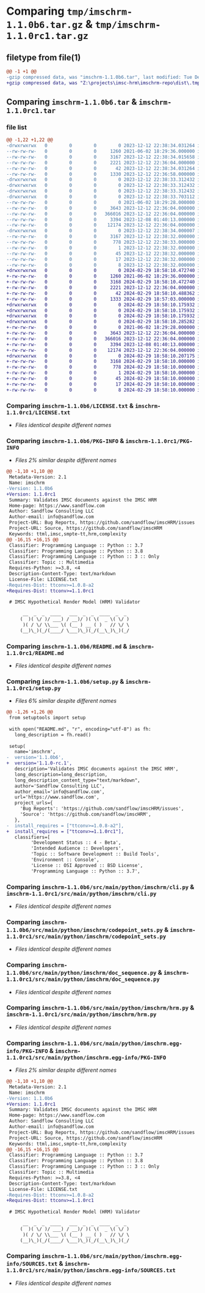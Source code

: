 # Comparing `tmp/imschrm-1.1.0b6.tar.gz` & `tmp/imschrm-1.1.0rc1.tar.gz`

## filetype from file(1)

```diff
@@ -1 +1 @@
-gzip compressed data, was "imschrm-1.1.0b6.tar", last modified: Tue Dec 12 22:38:34 2023, max compression
+gzip compressed data, was "Z:\projects\imsc-hrm\imschrm-repo\dist\.tmp-_77kfgcr\imschrm-1.1.0rc1.tar", last modified: Thu Feb 29 18:58:10 2024, max compression
```

## Comparing `imschrm-1.1.0b6.tar` & `imschrm-1.1.0rc1.tar`

### file list

```diff
@@ -1,22 +1,22 @@
-drwxrwxrwx   0        0        0        0 2023-12-12 22:38:34.031264 imschrm-1.1.0b6/
--rw-rw-rw-   0        0        0     1260 2021-06-02 18:29:36.000000 imschrm-1.1.0b6/LICENSE.txt
--rw-rw-rw-   0        0        0     3167 2023-12-12 22:38:34.015658 imschrm-1.1.0b6/PKG-INFO
--rw-rw-rw-   0        0        0     2221 2023-12-12 22:36:04.000000 imschrm-1.1.0b6/README.md
--rw-rw-rw-   0        0        0       42 2023-12-12 22:38:34.031264 imschrm-1.1.0b6/setup.cfg
--rw-rw-rw-   0        0        0     1330 2023-12-12 22:36:58.000000 imschrm-1.1.0b6/setup.py
-drwxrwxrwx   0        0        0        0 2023-12-12 22:38:33.312432 imschrm-1.1.0b6/src/
-drwxrwxrwx   0        0        0        0 2023-12-12 22:38:33.312432 imschrm-1.1.0b6/src/main/
-drwxrwxrwx   0        0        0        0 2023-12-12 22:38:33.312432 imschrm-1.1.0b6/src/main/python/
-drwxrwxrwx   0        0        0        0 2023-12-12 22:38:33.703112 imschrm-1.1.0b6/src/main/python/imschrm/
--rw-rw-rw-   0        0        0        0 2021-06-02 18:29:28.000000 imschrm-1.1.0b6/src/main/python/imschrm/__init__.py
--rw-rw-rw-   0        0        0     3643 2023-12-12 22:36:04.000000 imschrm-1.1.0b6/src/main/python/imschrm/cli.py
--rw-rw-rw-   0        0        0   366016 2023-12-12 22:36:04.000000 imschrm-1.1.0b6/src/main/python/imschrm/codepoint_sets.py
--rw-rw-rw-   0        0        0     3394 2023-12-08 01:40:13.000000 imschrm-1.1.0b6/src/main/python/imschrm/doc_sequence.py
--rw-rw-rw-   0        0        0    12174 2023-12-12 22:36:04.000000 imschrm-1.1.0b6/src/main/python/imschrm/hrm.py
-drwxrwxrwx   0        0        0        0 2023-12-12 22:38:34.000007 imschrm-1.1.0b6/src/main/python/imschrm.egg-info/
--rw-rw-rw-   0        0        0     3167 2023-12-12 22:38:32.000000 imschrm-1.1.0b6/src/main/python/imschrm.egg-info/PKG-INFO
--rw-rw-rw-   0        0        0      778 2023-12-12 22:38:33.000000 imschrm-1.1.0b6/src/main/python/imschrm.egg-info/SOURCES.txt
--rw-rw-rw-   0        0        0        1 2023-12-12 22:38:32.000000 imschrm-1.1.0b6/src/main/python/imschrm.egg-info/dependency_links.txt
--rw-rw-rw-   0        0        0       45 2023-12-12 22:38:32.000000 imschrm-1.1.0b6/src/main/python/imschrm.egg-info/entry_points.txt
--rw-rw-rw-   0        0        0       17 2023-12-12 22:38:32.000000 imschrm-1.1.0b6/src/main/python/imschrm.egg-info/requires.txt
--rw-rw-rw-   0        0        0        8 2023-12-12 22:38:32.000000 imschrm-1.1.0b6/src/main/python/imschrm.egg-info/top_level.txt
+drwxrwxrwx   0        0        0        0 2024-02-29 18:58:10.472740 imschrm-1.1.0rc1/
+-rw-rw-rw-   0        0        0     1260 2021-06-02 18:29:36.000000 imschrm-1.1.0rc1/LICENSE.txt
+-rw-rw-rw-   0        0        0     3168 2024-02-29 18:58:10.472740 imschrm-1.1.0rc1/PKG-INFO
+-rw-rw-rw-   0        0        0     2221 2023-12-12 22:36:04.000000 imschrm-1.1.0rc1/README.md
+-rw-rw-rw-   0        0        0       42 2024-02-29 18:58:10.488362 imschrm-1.1.0rc1/setup.cfg
+-rw-rw-rw-   0        0        0     1333 2024-02-29 18:57:03.000000 imschrm-1.1.0rc1/setup.py
+drwxrwxrwx   0        0        0        0 2024-02-29 18:58:10.175932 imschrm-1.1.0rc1/src/
+drwxrwxrwx   0        0        0        0 2024-02-29 18:58:10.175932 imschrm-1.1.0rc1/src/main/
+drwxrwxrwx   0        0        0        0 2024-02-29 18:58:10.175932 imschrm-1.1.0rc1/src/main/python/
+drwxrwxrwx   0        0        0        0 2024-02-29 18:58:10.285282 imschrm-1.1.0rc1/src/main/python/imschrm/
+-rw-rw-rw-   0        0        0        0 2021-06-02 18:29:28.000000 imschrm-1.1.0rc1/src/main/python/imschrm/__init__.py
+-rw-rw-rw-   0        0        0     3643 2023-12-12 22:36:04.000000 imschrm-1.1.0rc1/src/main/python/imschrm/cli.py
+-rw-rw-rw-   0        0        0   366016 2023-12-12 22:36:04.000000 imschrm-1.1.0rc1/src/main/python/imschrm/codepoint_sets.py
+-rw-rw-rw-   0        0        0     3394 2023-12-08 01:40:13.000000 imschrm-1.1.0rc1/src/main/python/imschrm/doc_sequence.py
+-rw-rw-rw-   0        0        0    12174 2023-12-12 22:36:04.000000 imschrm-1.1.0rc1/src/main/python/imschrm/hrm.py
+drwxrwxrwx   0        0        0        0 2024-02-29 18:58:10.207175 imschrm-1.1.0rc1/src/main/python/imschrm.egg-info/
+-rw-rw-rw-   0        0        0     3168 2024-02-29 18:58:10.000000 imschrm-1.1.0rc1/src/main/python/imschrm.egg-info/PKG-INFO
+-rw-rw-rw-   0        0        0      778 2024-02-29 18:58:10.000000 imschrm-1.1.0rc1/src/main/python/imschrm.egg-info/SOURCES.txt
+-rw-rw-rw-   0        0        0        1 2024-02-29 18:58:10.000000 imschrm-1.1.0rc1/src/main/python/imschrm.egg-info/dependency_links.txt
+-rw-rw-rw-   0        0        0       45 2024-02-29 18:58:10.000000 imschrm-1.1.0rc1/src/main/python/imschrm.egg-info/entry_points.txt
+-rw-rw-rw-   0        0        0       17 2024-02-29 18:58:10.000000 imschrm-1.1.0rc1/src/main/python/imschrm.egg-info/requires.txt
+-rw-rw-rw-   0        0        0        8 2024-02-29 18:58:10.000000 imschrm-1.1.0rc1/src/main/python/imschrm.egg-info/top_level.txt
```

### Comparing `imschrm-1.1.0b6/LICENSE.txt` & `imschrm-1.1.0rc1/LICENSE.txt`

 * *Files identical despite different names*

### Comparing `imschrm-1.1.0b6/PKG-INFO` & `imschrm-1.1.0rc1/PKG-INFO`

 * *Files 2% similar despite different names*

```diff
@@ -1,10 +1,10 @@
 Metadata-Version: 2.1
 Name: imschrm
-Version: 1.1.0b6
+Version: 1.1.0rc1
 Summary: Validates IMSC documents against the IMSC HRM
 Home-page: https://www.sandflow.com
 Author: Sandflow Consulting LLC
 Author-email: info@sandflow.com
 Project-URL: Bug Reports, https://github.com/sandflow/imscHRM/issues
 Project-URL: Source, https://github.com/sandflow/imscHRM
 Keywords: ttml,imsc,smpte-tt,hrm,complexity
@@ -16,15 +16,15 @@
 Classifier: Programming Language :: Python :: 3.7
 Classifier: Programming Language :: Python :: 3.8
 Classifier: Programming Language :: Python :: 3 :: Only
 Classifier: Topic :: Multimedia
 Requires-Python: >=3.8, <4
 Description-Content-Type: text/markdown
 License-File: LICENSE.txt
-Requires-Dist: ttconv>=1.0.8-a2
+Requires-Dist: ttconv>=1.1.0rc1
 
 # IMSC Hypothetical Render Model (HRM) Validator
 
      __  _  _  ____   ___  _  _  ____  _  _ 
     (  )( \/ )/ ___) / __)/ )( \(  _ \( \/ )
      )( / \/ \\___ \( (__ ) __ ( )   // \/ \
     (__)\_)(_/(____/ \___)\_)(_/(__\_)\_)(_/
```

### Comparing `imschrm-1.1.0b6/README.md` & `imschrm-1.1.0rc1/README.md`

 * *Files identical despite different names*

### Comparing `imschrm-1.1.0b6/setup.py` & `imschrm-1.1.0rc1/setup.py`

 * *Files 6% similar despite different names*

```diff
@@ -1,26 +1,26 @@
 from setuptools import setup
 
 with open("README.md", "r", encoding="utf-8") as fh:
   long_description = fh.read()
 
 setup(
   name='imschrm',
-  version='1.1.0b6',
+  version='1.1.0-rc.1',
   description='Validates IMSC documents against the IMSC HRM',
   long_description=long_description,
   long_description_content_type="text/markdown",
   author='Sandflow Consulting LLC',
   author_email='info@sandflow.com',
   url='https://www.sandflow.com',
   project_urls={
     'Bug Reports': 'https://github.com/sandflow/imscHRM/issues',
     'Source': 'https://github.com/sandflow/imscHRM',
   },
-  install_requires = ["ttconv>=1.0.8-a2"],
+  install_requires = ["ttconv>=1.1.0rc1"],
   classifiers=[
         'Development Status :: 4 - Beta',
         'Intended Audience :: Developers',
         'Topic :: Software Development :: Build Tools',
         'Environment :: Console',
         'License :: OSI Approved :: BSD License',
         'Programming Language :: Python :: 3.7',
```

### Comparing `imschrm-1.1.0b6/src/main/python/imschrm/cli.py` & `imschrm-1.1.0rc1/src/main/python/imschrm/cli.py`

 * *Files identical despite different names*

### Comparing `imschrm-1.1.0b6/src/main/python/imschrm/codepoint_sets.py` & `imschrm-1.1.0rc1/src/main/python/imschrm/codepoint_sets.py`

 * *Files identical despite different names*

### Comparing `imschrm-1.1.0b6/src/main/python/imschrm/doc_sequence.py` & `imschrm-1.1.0rc1/src/main/python/imschrm/doc_sequence.py`

 * *Files identical despite different names*

### Comparing `imschrm-1.1.0b6/src/main/python/imschrm/hrm.py` & `imschrm-1.1.0rc1/src/main/python/imschrm/hrm.py`

 * *Files identical despite different names*

### Comparing `imschrm-1.1.0b6/src/main/python/imschrm.egg-info/PKG-INFO` & `imschrm-1.1.0rc1/src/main/python/imschrm.egg-info/PKG-INFO`

 * *Files 2% similar despite different names*

```diff
@@ -1,10 +1,10 @@
 Metadata-Version: 2.1
 Name: imschrm
-Version: 1.1.0b6
+Version: 1.1.0rc1
 Summary: Validates IMSC documents against the IMSC HRM
 Home-page: https://www.sandflow.com
 Author: Sandflow Consulting LLC
 Author-email: info@sandflow.com
 Project-URL: Bug Reports, https://github.com/sandflow/imscHRM/issues
 Project-URL: Source, https://github.com/sandflow/imscHRM
 Keywords: ttml,imsc,smpte-tt,hrm,complexity
@@ -16,15 +16,15 @@
 Classifier: Programming Language :: Python :: 3.7
 Classifier: Programming Language :: Python :: 3.8
 Classifier: Programming Language :: Python :: 3 :: Only
 Classifier: Topic :: Multimedia
 Requires-Python: >=3.8, <4
 Description-Content-Type: text/markdown
 License-File: LICENSE.txt
-Requires-Dist: ttconv>=1.0.8-a2
+Requires-Dist: ttconv>=1.1.0rc1
 
 # IMSC Hypothetical Render Model (HRM) Validator
 
      __  _  _  ____   ___  _  _  ____  _  _ 
     (  )( \/ )/ ___) / __)/ )( \(  _ \( \/ )
      )( / \/ \\___ \( (__ ) __ ( )   // \/ \
     (__)\_)(_/(____/ \___)\_)(_/(__\_)\_)(_/
```

### Comparing `imschrm-1.1.0b6/src/main/python/imschrm.egg-info/SOURCES.txt` & `imschrm-1.1.0rc1/src/main/python/imschrm.egg-info/SOURCES.txt`

 * *Files identical despite different names*

